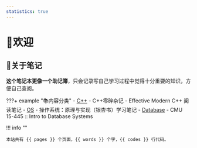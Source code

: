 ```yaml
---
statistics: true
---
```


# 👋欢迎

## 📒关于笔记

**这个笔记本更像一个助记簿**，只会记录写自己学习过程中觉得十分重要的知识，方便自己查阅。


???+ example "📚内容分类"
    - [C++](cpp/index.md)
          - C++零碎杂记
          - Effective Modern C++ 阅读笔记
    - [OS](os/index.md)
          - 操作系统：原理与实现（银杏书）学习笔记
    - [Database](db/index.md)
          - CMU 15-445 :: Intro to Database Systems

!!! info ""

    本站共有 {{ pages }} 个页面，{{ words }} 个字，{{ codes }} 行代码。